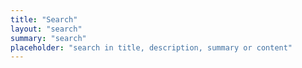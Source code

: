 ```yaml
---
title: "Search"
layout: "search"
summary: "search"
placeholder: "search in title, description, summary or content"
---
```

